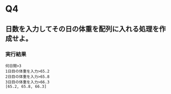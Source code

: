 # Q4

## 日数を入力してその日の体重を配列に入れる処理を作成せよ。

### 実行結果

```
何日間>3
1日目の体重を入力>65.2
2日目の体重を入力>65.8
3日目の体重を入力>66.3
[65.2, 65.8, 66.3]
```
